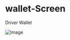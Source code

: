 # wallet-Screen
Driver Wallet

![Image](https://github.com/Ndiayesire/wallet-Screen/blob/main/resultat.jpeg)
